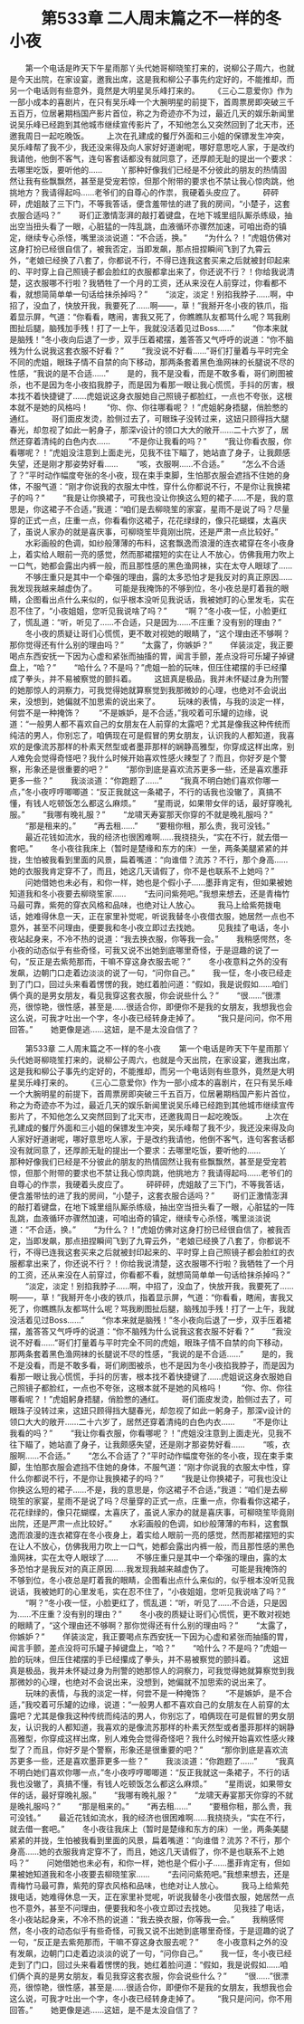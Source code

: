 # 　　第533章 二人周末篇之不一样的冬小夜
　　第一个电话是昨天下午星雨那丫头代她哥柳晓笙打来的，说柳公子周六，也就是今天出院，在家设宴，邀我出席，这是我和柳公子事先约定好的，不能推却，而另一个电话则有些意外，竟然是大明星吴乐峰打来的。
　　《三心二意爱你》作为一部小成本的喜剧片，在只有吴乐峰一个大腕明星的前提下，首周票房即突破三千五百万，位居暑期档国产影片首位，称之为奇迹亦不为过，最近几天的娱乐新闻里说吴乐峰已经跑到其他城市继续宣传影片了，不知他怎么又突然回到了北天市，还邀我周日一起吃晚饭。
　　上次在孔建成的餐厅外面和三小姐的保镖发生冲突，吴乐峰帮了我不少，我还没来得及向人家好好道谢呢，哪好意思吃人家，于是改约我请他，他倒不客气，连句客套话都没有就同意了，还厚颜无耻的提出一个要求：去哪里吃饭，要听他的……
　　丫那种好像我们已经是不分彼此的朋友的热情固然让我有些飘飘然，甚至是受宠若惊，但那个附带的要求也不禁让我心惊肉跳，他挑地方？我请得起吗……老爷们的自尊心的作祟，我硬着头皮应了。
　　砰砰砰，虎姐敲了三下门，不等我答话，便含羞带怯的进了我的房间，“小楚子，这套衣服合适吗？”
　　哥们正激情澎湃的敲打着键盘，在地下城里组队厮杀练级，抽出空当扭头看了一眼，心脏猛的一阵乱跳，血液循环亦骤然加速，可咱出奇的镇定，继续专心杀怪，嘴里淡淡说道：“不合适，换。”
　　“为什么？！”虎姐仿佛对这身打扮已经很自信了，被我否定，当即发飙，那点扭捏瞬间飞到了九霄云外，“老娘已经换了八套了，你都说不行，不得已连我这套买来之后就被封印起来的、平时穿上自己照镜子都会脸红的衣服都拿出来了，你还说不行？！你给我说清楚，这衣服哪不行啦？我牺牲了一个月的工资，还从来没在人前穿过，你看都不看，就想简简单单一句话给抹杀掉吗？”
　　“淡定，淡定！别掐我脖子……啊，中招了，没血了，快放开我，我要死了……啊——，草！”我掰开冬小夜的铁爪，指着显示屏，气道：“你看看，瞎闹，害我又死了，你瞧瞧队友都骂什么呢？骂我刷图扯后腿，脑残加手残！打了一上午，我就没活着见过Boss……”
　　“你本来就是脑残！”冬小夜向后退了一步，双手压着裙摆，羞答答又气呼呼的说道：“你不脑残为什么说我这套衣服不好看？”
　　“我没说不好看……”哥们打量着与平时完全不同的虎姐，眼珠子情不自禁的向下移动，那两条套着黑色渔网袜的长腿说不尽的性感，“我说的是不合适……”
　　是的，我不是没看，而是不敢多看，哥们刷图被杀，也不是因为冬小夜掐我脖子，而是因为看那一眼让我心慌慌，手抖的厉害，根本找不着快捷键了……虎姐说这身衣服她自己照镜子都脸红，一点也不夸张，这根本就不是她的风格吗！
　　“你、你、你往哪看呢？！”虎姐躬身捂腿，俏脸憋的通红。
　　哥们面皮发烫，脸侧过去了，可眼珠子没转过来，这妞只顾得挡大腿春光，却忽视了如此一躬身子，那深v设计的领口大大的敞开……二十六岁了，居然还穿着清纯的白色内衣……
　　“不是你让我看的吗？”
　　“我让你看衣服，你看哪呢？！”虎姐没注意到上面走光，见我不往下瞄了，她站直了身子，让我颇感失望，还是刚才那姿势好看……
　　“咳，衣服啊……不合适。”
　　“怎么不合适了？”平时动作幅度夸张的冬小夜，现在束手束脚，生怕那衣服会遮挡不住她的身体，不服气道：“刚才你说我的衣服太中性，穿什么你都说不行，不是你让我换裙子的吗？”
　　“我是让你换裙子，可我也没让你换这么短的裙子……不是，我的意思是，你这裙子不合适，”我道：“咱们是去柳晓笙的家宴，星雨不是说了吗？尽量穿的正式一点，庄重一点，你看看你这裙子，花花绿绿的，像只花蝴蝶，太喜庆了，虽说人家办的就是喜庆事，可柳晓笙毕竟刚出院，还是严肃一点比较好。”
　　水彩画般的色调，如纱般薄薄的布料，这套飘逸而浪漫的连衣裙穿在冬小夜身上，着实给人眼前一亮的感觉，然而那裙摆短的实在让人不放心，仿佛我用力吹上一口气，她都会露出内裤一般，而且那性感的黑色渔网袜，实在太夺人眼球了……
　　不够庄重只是其中一个牵强的理由，露的太多恐怕才是我反对的真正原因……我发现我越来越虚伪了。
　　可能是我掩饰的不够到位，冬小夜总是盯着我的眼睛，企图看出点什么来似的，似乎根本没听见我说话，我被她盯的心里发毛，实在忍不住了，“小夜姐姐，您听见我说啥了吗？”
　　“啊？”冬小夜一怔，小脸更红了，慌乱道：“听，听见了……不合适，只是因为……不庄重？没有别的理由？”
　　冬小夜的质疑让哥们心慌慌，更不敢对视她的眼睛了，“这个理由还不够啊？那你觉得还有什么别的理由吗？”
　　“太露了，你嫉妒？”
　　佯装淡定，我正要喝点东西安抚一下因为心虚和紧张而抽搐的胃，闻言手颤，差点没将可乐罐子掉键盘上，“哈？”
　　“哈什么？不是吗？”虎姐一脸的玩味，但压住裙摆的手已经攥成了拳头，并不易被察觉的颤抖着。
　　这妞真是极品，我并未怀疑过身为刑警的她那惊人的洞察力，可我觉得她就算察觉到我那微妙的心理，也绝对不会说出来，没想到，她偏就不加思索的说出来了。
　　玩味的表情，与我的淡定一样，何尝不是一种掩饰？
　　“不是嫉妒，是不合适，”我咬着可乐罐的边缘，说道：“一般男人都不喜欢自己的女朋友在人前穿的太露吧？尤其是像我这种传统而纯洁的男人，你别忘了，咱俩现在可是假冒的男女朋友，认识我的人都知道，我喜欢的是像流苏那样的朴素天然型或者墨菲那样的娴静高雅型，你穿成这样出席，别人难免会觉得奇怪吧？我什么时候开始喜欢性感火辣型了？而且，你好歹是个警察，形象还是很重要的吧？”
　　“那你到底是喜欢流苏更多一些，还是喜欢墨菲更多一些？”
　　我淡淡道：“你跑题了……”
　　“我真不明白她们喜欢你哪一点，”冬小夜哼哼唧唧道：“反正我就这一条裙子，不行的话我也没辙了，真搞不懂，有钱人吃顿饭怎么都这么麻烦。”
　　“星雨说，如果带女伴的话，最好穿晚礼服。”
　　“我哪有晚礼服？”
　　“龙啸天寿宴那天你穿的不就是晚礼服吗？”
　　“那是租来的。”
　　“再去租……”
　　“要租你租，那么贵，我可没钱。”
　　最近花钱如流水，我的经济也很困难啊……我挠挠头，“实在不行，就去借一套吧。”
　　冬小夜往我床上（暂时是楚缘和东方的床）一坐，两条美腿紧紧的并拢，生怕被我看到里面的风景，扁着嘴道：“向谁借？流苏？不行，那个身高……她的衣服我肯定穿不了，而且，她这几天请假了，你不是也联系不上她吗？”
　　问她借她也未必有，和你一样，她也是个假小子……墨菲肯定有，但如果被她知道我和冬小夜要去柳晓笙家……
　　“去问问紫苑吧。”我想来想去，还是青梅竹马最可靠，紫苑的穿衣风格和品味，也绝对让人放心。
　　我马上给紫苑拨电话，她难得休息一天，正在家里补觉呢，听说我替冬小夜借衣服，她居然一点也不意外，甚至不问理由，便要我和冬小夜立即过去找她。
　　见我挂了电话，冬小夜站起身来，不冷不热的说道：“我去换衣服，你等我一会。”
　　我稍感愕然，冬小夜的动态似乎有些奇怪，可我又说不出她到底哪里奇怪，于是逗趣的说了一句，“反正是去紫苑那而，干嘛不穿这身衣服去呢？”
　　冬小夜意料之外的没有发飙，边朝门口走着边淡淡的说了一句，“问你自己。”
　　我一怔，冬小夜已经走到了门口，回过头来看着愣愣的我，她红着脸问道：“假如，我是说假如……咱们俩个真的是男女朋友，看见我穿这套衣服，你会说些什么？”
　　“很……”很漂亮，很惊艳，很性感，甚至是……很适合你，即便你不是我的女朋友，我想我也会这么说，可我才吐出一个字，冬小夜已经转身走掉了。
　　“我只是问问，你不用回答。”
　　她更像是逃……这妞，是不是太没自信了？

　　第533章 二人周末篇之不一样的冬小夜
　　第一个电话是昨天下午星雨那丫头代她哥柳晓笙打来的，说柳公子周六，也就是今天出院，在家设宴，邀我出席，这是我和柳公子事先约定好的，不能推却，而另一个电话则有些意外，竟然是大明星吴乐峰打来的。
　　《三心二意爱你》作为一部小成本的喜剧片，在只有吴乐峰一个大腕明星的前提下，首周票房即突破三千五百万，位居暑期档国产影片首位，称之为奇迹亦不为过，最近几天的娱乐新闻里说吴乐峰已经跑到其他城市继续宣传影片了，不知他怎么又突然回到了北天市，还邀我周日一起吃晚饭。
　　上次在孔建成的餐厅外面和三小姐的保镖发生冲突，吴乐峰帮了我不少，我还没来得及向人家好好道谢呢，哪好意思吃人家，于是改约我请他，他倒不客气，连句客套话都没有就同意了，还厚颜无耻的提出一个要求：去哪里吃饭，要听他的……
　　丫那种好像我们已经是不分彼此的朋友的热情固然让我有些飘飘然，甚至是受宠若惊，但那个附带的要求也不禁让我心惊肉跳，他挑地方？我请得起吗……老爷们的自尊心的作祟，我硬着头皮应了。
　　砰砰砰，虎姐敲了三下门，不等我答话，便含羞带怯的进了我的房间，“小楚子，这套衣服合适吗？”
　　哥们正激情澎湃的敲打着键盘，在地下城里组队厮杀练级，抽出空当扭头看了一眼，心脏猛的一阵乱跳，血液循环亦骤然加速，可咱出奇的镇定，继续专心杀怪，嘴里淡淡说道：“不合适，换。”
　　“为什么？！”虎姐仿佛对这身打扮已经很自信了，被我否定，当即发飙，那点扭捏瞬间飞到了九霄云外，“老娘已经换了八套了，你都说不行，不得已连我这套买来之后就被封印起来的、平时穿上自己照镜子都会脸红的衣服都拿出来了，你还说不行？！你给我说清楚，这衣服哪不行啦？我牺牲了一个月的工资，还从来没在人前穿过，你看都不看，就想简简单单一句话给抹杀掉吗？”
　　“淡定，淡定！别掐我脖子……啊，中招了，没血了，快放开我，我要死了……啊——，草！”我掰开冬小夜的铁爪，指着显示屏，气道：“你看看，瞎闹，害我又死了，你瞧瞧队友都骂什么呢？骂我刷图扯后腿，脑残加手残！打了一上午，我就没活着见过Boss……”
　　“你本来就是脑残！”冬小夜向后退了一步，双手压着裙摆，羞答答又气呼呼的说道：“你不脑残为什么说我这套衣服不好看？”
　　“我没说不好看……”哥们打量着与平时完全不同的虎姐，眼珠子情不自禁的向下移动，那两条套着黑色渔网袜的长腿说不尽的性感，“我说的是不合适……”
　　是的，我不是没看，而是不敢多看，哥们刷图被杀，也不是因为冬小夜掐我脖子，而是因为看那一眼让我心慌慌，手抖的厉害，根本找不着快捷键了……虎姐说这身衣服她自己照镜子都脸红，一点也不夸张，这根本就不是她的风格吗！
　　“你、你、你往哪看呢？！”虎姐躬身捂腿，俏脸憋的通红。
　　哥们面皮发烫，脸侧过去了，可眼珠子没转过来，这妞只顾得挡大腿春光，却忽视了如此一躬身子，那深v设计的领口大大的敞开……二十六岁了，居然还穿着清纯的白色内衣……
　　“不是你让我看的吗？”
　　“我让你看衣服，你看哪呢？！”虎姐没注意到上面走光，见我不往下瞄了，她站直了身子，让我颇感失望，还是刚才那姿势好看……
　　“咳，衣服啊……不合适。”
　　“怎么不合适了？”平时动作幅度夸张的冬小夜，现在束手束脚，生怕那衣服会遮挡不住她的身体，不服气道：“刚才你说我的衣服太中性，穿什么你都说不行，不是你让我换裙子的吗？”
　　“我是让你换裙子，可我也没让你换这么短的裙子……不是，我的意思是，你这裙子不合适，”我道：“咱们是去柳晓笙的家宴，星雨不是说了吗？尽量穿的正式一点，庄重一点，你看看你这裙子，花花绿绿的，像只花蝴蝶，太喜庆了，虽说人家办的就是喜庆事，可柳晓笙毕竟刚出院，还是严肃一点比较好。”
　　水彩画般的色调，如纱般薄薄的布料，这套飘逸而浪漫的连衣裙穿在冬小夜身上，着实给人眼前一亮的感觉，然而那裙摆短的实在让人不放心，仿佛我用力吹上一口气，她都会露出内裤一般，而且那性感的黑色渔网袜，实在太夺人眼球了……
　　不够庄重只是其中一个牵强的理由，露的太多恐怕才是我反对的真正原因……我发现我越来越虚伪了。
　　可能是我掩饰的不够到位，冬小夜总是盯着我的眼睛，企图看出点什么来似的，似乎根本没听见我说话，我被她盯的心里发毛，实在忍不住了，“小夜姐姐，您听见我说啥了吗？”
　　“啊？”冬小夜一怔，小脸更红了，慌乱道：“听，听见了……不合适，只是因为……不庄重？没有别的理由？”
　　冬小夜的质疑让哥们心慌慌，更不敢对视她的眼睛了，“这个理由还不够啊？那你觉得还有什么别的理由吗？”
　　“太露了，你嫉妒？”
　　佯装淡定，我正要喝点东西安抚一下因为心虚和紧张而抽搐的胃，闻言手颤，差点没将可乐罐子掉键盘上，“哈？”
　　“哈什么？不是吗？”虎姐一脸的玩味，但压住裙摆的手已经攥成了拳头，并不易被察觉的颤抖着。
　　这妞真是极品，我并未怀疑过身为刑警的她那惊人的洞察力，可我觉得她就算察觉到我那微妙的心理，也绝对不会说出来，没想到，她偏就不加思索的说出来了。
　　玩味的表情，与我的淡定一样，何尝不是一种掩饰？
　　“不是嫉妒，是不合适，”我咬着可乐罐的边缘，说道：“一般男人都不喜欢自己的女朋友在人前穿的太露吧？尤其是像我这种传统而纯洁的男人，你别忘了，咱俩现在可是假冒的男女朋友，认识我的人都知道，我喜欢的是像流苏那样的朴素天然型或者墨菲那样的娴静高雅型，你穿成这样出席，别人难免会觉得奇怪吧？我什么时候开始喜欢性感火辣型了？而且，你好歹是个警察，形象还是很重要的吧？”
　　“那你到底是喜欢流苏更多一些，还是喜欢墨菲更多一些？”
　　我淡淡道：“你跑题了……”
　　“我真不明白她们喜欢你哪一点，”冬小夜哼哼唧唧道：“反正我就这一条裙子，不行的话我也没辙了，真搞不懂，有钱人吃顿饭怎么都这么麻烦。”
　　“星雨说，如果带女伴的话，最好穿晚礼服。”
　　“我哪有晚礼服？”
　　“龙啸天寿宴那天你穿的不就是晚礼服吗？”
　　“那是租来的。”
　　“再去租……”
　　“要租你租，那么贵，我可没钱。”
　　最近花钱如流水，我的经济也很困难啊……我挠挠头，“实在不行，就去借一套吧。”
　　冬小夜往我床上（暂时是楚缘和东方的床）一坐，两条美腿紧紧的并拢，生怕被我看到里面的风景，扁着嘴道：“向谁借？流苏？不行，那个身高……她的衣服我肯定穿不了，而且，她这几天请假了，你不是也联系不上她吗？”
　　问她借她也未必有，和你一样，她也是个假小子……墨菲肯定有，但如果被她知道我和冬小夜要去柳晓笙家……
　　“去问问紫苑吧。”我想来想去，还是青梅竹马最可靠，紫苑的穿衣风格和品味，也绝对让人放心。
　　我马上给紫苑拨电话，她难得休息一天，正在家里补觉呢，听说我替冬小夜借衣服，她居然一点也不意外，甚至不问理由，便要我和冬小夜立即过去找她。
　　见我挂了电话，冬小夜站起身来，不冷不热的说道：“我去换衣服，你等我一会。”
　　我稍感愕然，冬小夜的动态似乎有些奇怪，可我又说不出她到底哪里奇怪，于是逗趣的说了一句，“反正是去紫苑那而，干嘛不穿这身衣服去呢？”
　　冬小夜意料之外的没有发飙，边朝门口走着边淡淡的说了一句，“问你自己。”
　　我一怔，冬小夜已经走到了门口，回过头来看着愣愣的我，她红着脸问道：“假如，我是说假如……咱们俩个真的是男女朋友，看见我穿这套衣服，你会说些什么？”
　　“很……”很漂亮，很惊艳，很性感，甚至是……很适合你，即便你不是我的女朋友，我想我也会这么说，可我才吐出一个字，冬小夜已经转身走掉了。
　　“我只是问问，你不用回答。”
　　她更像是逃……这妞，是不是太没自信了？
